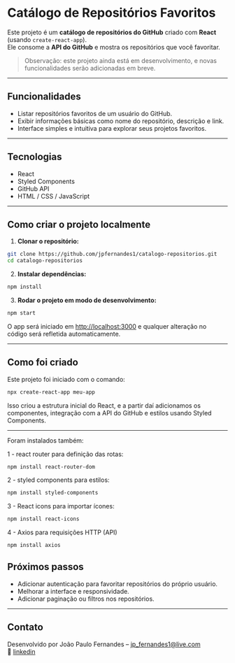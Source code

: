 # Catálogo de Repositórios Favoritos

Este projeto é um **catálogo de repositórios do GitHub** criado com **React** (usando `create-react-app`).  
Ele consome a **API do GitHub** e mostra os repositórios que você favoritar.  

> Observação: este projeto ainda está em desenvolvimento, e novas funcionalidades serão adicionadas em breve.

---

## Funcionalidades

- Listar repositórios favoritos de um usuário do GitHub.
- Exibir informações básicas como nome do repositório, descrição e link.
- Interface simples e intuitiva para explorar seus projetos favoritos.

---

## Tecnologias

- React
- Styled Components
- GitHub API
- HTML / CSS / JavaScript

---

## Como criar o projeto localmente

1. **Clonar o repositório:**

```bash
git clone https://github.com/jpfernandes1/catalogo-repositorios.git
cd catalogo-repositorios
```

2. **Instalar dependências:**

```bash
npm install
```

3. **Rodar o projeto em modo de desenvolvimento:**

```bash
npm start
```

O app será iniciado em [http://localhost:3000](http://localhost:3000) e qualquer alteração no código será refletida automaticamente.

---

## Como foi criado

Este projeto foi iniciado com o comando:

```bash
npx create-react-app meu-app
```

Isso criou a estrutura inicial do React, e a partir daí adicionamos os componentes, integração com a API do GitHub e estilos usando Styled Components.

---

Foram instalados também:

1 - react router para definição das rotas:

```bash
npm install react-router-dom
```

2 - styled components para estilos:

```bash
npm install styled-components
```

3 - React icons para importar ícones:

```bash
npm install react-icons
```

4 - Axios para requisições HTTP (API)

```bash
npm install axios
```

## Próximos passos

- Adicionar autenticação para favoritar repositórios do próprio usuário.
- Melhorar a interface e responsividade.
- Adicionar paginação ou filtros nos repositórios.

---

## Contato

Desenvolvido por João Paulo Fernandes – jp_fernandes1@live.com <br>
🔗 [linkedin](https://www.linkedin.com/in/jpaulo-fernandes)